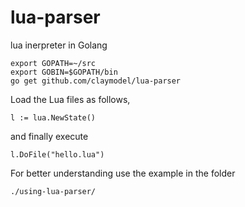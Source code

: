 # lua-parser
lua inerpreter in Golang

```
export GOPATH=~/src
export GOBIN=$GOPATH/bin
go get github.com/claymodel/lua-parser
```

Load the Lua files as follows,

```
l := lua.NewState()
```

and finally execute

```
l.DoFile("hello.lua")
```

For better understanding use the example in the folder
```
./using-lua-parser/
```

